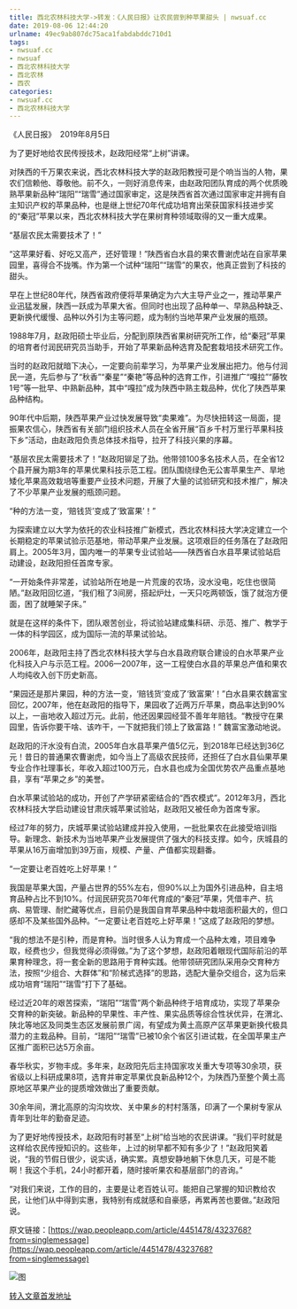 ```yaml
---
title: 西北农林科技大学->转发：《人民日报》让农民尝到种苹果甜头 | nwsuaf.cc
date: 2019-08-06 12:44:20
urlname: 49ec9ab807dc75aca1fabdabddc710d1
tags: 
- nwsuaf.cc
- nwsuaf
- 西北农林科技大学
- 西北农林
- 西农
categories:
- nwsuaf.cc
- 西北农林科技大学
---
```



《人民日报》  2019年8月5日

为了更好地给农民传授技术，赵政阳经常“上树”讲课。

对陕西的千万果农来说，西北农林科技大学的赵政阳教授可是个响当当的人物，果农们信赖他、尊敬他。前不久，一则好消息传来，由赵政阳团队育成的两个优质晚熟苹果新品种“瑞阳”“瑞雪”通过国家审定，这是陕西省首次通过国家审定并拥有自主知识产权的苹果品种，也是继上世纪70年代成功培育出荣获国家科技进步奖的“秦冠”苹果以来，西北农林科技大学在果树育种领域取得的又一重大成果。

“基层农民太需要技术了！”

“这苹果好看、好吃又高产，还好管理！”陕西省白水县的果农曹谢虎站在自家苹果园里，喜得合不拢嘴。作为第一个试种“瑞阳”“瑞雪”的果农，他真正尝到了科技的甜头。

早在上世纪80年代，陕西省政府便将苹果确定为六大主导产业之一，推动苹果产业迅猛发展，陕西一跃成为苹果大省。但同时也出现了品种单一、早熟品种缺乏、更新换代缓慢、品种以外引为主等问题，成为制约当地苹果产业发展的瓶颈。

1988年7月，赵政阳硕士毕业后，分配到原陕西省果树研究所工作，给“秦冠”苹果的培育者付润民研究员当助手，开始了苹果新品种选育及配套栽培技术研究工作。

当时的赵政阳就暗下决心，一定要向前辈学习，为苹果产业发展出把力。他与付润民一道，先后参与了“秋香”“秦星”“秦艳”等品种的选育工作，引进推广“嘎拉”“藤牧1号”等一批早、中熟新品种，其中“嘎拉”成为陕西中熟主栽品种，优化了陕西苹果品种结构。

90年代中后期，陕西苹果产业过快发展导致“卖果难”。为尽快扭转这一局面，提振果农信心，陕西省有关部门组织技术人员在全省开展“百乡千村万里行苹果科技下乡”活动，由赵政阳负责总体技术指导，拉开了科技兴果的序幕。

“基层农民太需要技术了！”赵政阳铆足了劲。他带领100多名技术人员，在全省12个县开展为期3年的苹果优果科技示范工程。团队围绕绿色无公害苹果生产、旱地矮化苹果高效栽培等重要产业技术问题，开展了大量的试验研究和技术推广，解决了不少苹果产业发展的瓶颈问题。

“种的方法一变，‘赔钱货’变成了‘致富果’！”

为探索建立以大学为依托的农业科技推广新模式，西北农林科技大学决定建立一个长期稳定的苹果试验示范基地，带动苹果产业发展。这项艰巨的任务落在了赵政阳肩上。2005年3月，国内唯一的苹果专业试验站——陕西省白水县苹果试验站启动建设，赵政阳担任首席专家。

“一开始条件非常差，试验站所在地是一片荒废的农场，没水没电，吃住也很简陋。”赵政阳回忆道，“我们租了3间房，搭起炉灶，一天只吃两顿饭，饿了就泡方便面，困了就睡架子床。”

就是在这样的条件下，团队艰苦创业，将试验站建成集科研、示范、推广、教学于一体的科学园区，成为国际一流的苹果试验站。

2006年，赵政阳主持了西北农林科技大学与白水县政府联合建设的白水苹果产业化科技入户与示范工程。2006—2007年，这一工程使白水县的苹果总产值和果农人均纯收入创下历史新高。

“果园还是那片果园，种的方法一变，‘赔钱货’变成了‘致富果’！”白水县果农魏富宝回忆，2007年，他在赵政阳的指导下，果园收了近两万斤苹果，商品率达到90%以上，一亩地收入超过万元。此前，他还因果园经营不善年年赔钱。“教授守在果园里，告诉你要干啥、该咋干，一下就把我们领上了致富路！” 魏富宝激动地说。

赵政阳的汗水没有白流，2005年白水县苹果产值5亿元，到2018年已经达到36亿元！昔日的普通果农曹谢虎，如今当上了高级农民技师，还担任了白水县仙果苹果专业合作社理事长，年收入超过100万元，白水县也成为全国优势农产品重点基地县，享有“苹果之乡”的美誉。

白水苹果试验站的成功，开创了产学研紧密结合的“西农模式”。2012年3月，西北农林科技大学启动建设甘肃庆城苹果试验站，赵政阳又被任命为首席专家。

经过7年的努力，庆城苹果试验站建成并投入使用，一批批果农在此接受培训指导。新理念、新技术为当地苹果产业发展提供了强大的科技支撑。如今，庆城县的苹果从16万亩增加到39万亩，规模、产量、产值都实现翻番。

“一定要让老百姓吃上好苹果！”

我国是苹果大国，产量占世界的55%左右，但90%以上为国外引进品种，自主培育品种占比不到10%。付润民研究员70年代育成的“秦冠”苹果，凭借丰产、抗病、易管理、耐贮藏等优点，目前仍是我国自育苹果品种中栽培面积最大的，但口感却不及某些国外品种。“一定要让老百姓吃上好苹果！”这成了赵政阳的梦想。

“我的想法不是引种，而是育种。当时很多人认为育成一个品种太难，项目难争取，经费也少，但我觉得必须得做。”为了这个梦想，赵政阳着眼现代国际前沿的苹果育种理念，将一套全新的思路用于育种实践。他带领研究团队采用杂交育种方法，按照“少组合、大群体”和“阶梯式选择”的思路，选配大量杂交组合，这为后来成功培育“瑞阳”“瑞雪”打下了基础。

经过近20年的艰苦探索，“瑞阳”“瑞雪”两个新品种终于培育成功，实现了苹果杂交育种的新突破。新品种的早果性、丰产性、果实品质等综合性状优异，在渭北、陕北等地区及同类生态区发展前景广阔，有望成为黄土高原产区苹果更新换代极具潜力的主栽品种。目前，“瑞阳”“瑞雪”已被10余个省区引进试栽，在全国苹果主产区推广面积已达5万余亩。

春华秋实，岁物丰成。多年来，赵政阳先后主持国家攻关重大专项等30余项，获省级以上科研成果8项，选育并审定苹果优良新品种12个，为陕西乃至整个黄土高原地区苹果产业的提质增效做出了重要贡献。

30余年间，渭北高原的沟沟坎坎、关中果乡的村村落落，印满了一个果树专家从青年到壮年的勤奋足迹。

为了更好地传授技术，赵政阳有时甚至“上树”给当地的农民讲课。“我们平时就是这样给农民传授知识的。这些年，上过的树早都不知有多少了！”赵政阳笑着说，“我的节假日很少，说实话，确实累。真想安静地躺下休息几天，可是不能啊！我这个手机，24小时都开着，随时接听果农和基层部门的咨询。”

“对我们来说，工作的目的，主要是让老百姓认可。能把自己掌握的知识教给农民，让他们从中得到实惠，我特别有成就感和自豪感，再累再苦也要做。”赵政阳说。

原文链接：[https://wap.peopleapp.com/article/4451478/4323768?from=singlemessage](https://wap.peopleapp.com/article/4451478/4323768?from=singlemessage)



![图](https://news.nwsuaf.edu.cn/images/content/2019-08/20190805082829237924.jpg)

[转入文章首发地址](https://news.nwsuaf.edu.cn/xnxw/91265.htm)